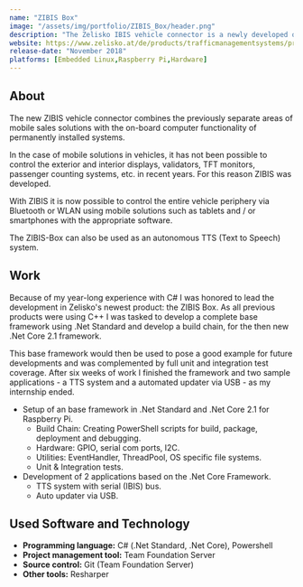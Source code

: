 ```yaml
---
name: "ZIBIS Box"
image: "/assets/img/portfolio/ZIBIS_Box/header.png"
description: "The Zelisko IBIS vehicle connector is a newly developed on-board-computer for public transport vehicles using the German <b>I</b>ntegrated on<b>B</b>oard <b>I</b>nformation <b>S</b>ystem (IBIS) bus."
website: https://www.zelisko.at/de/products/trafficmanagementsystems/products_1/zibis/ticketmachine_2.jsp
release-date: "November 2018"
platforms: [Embedded Linux,Raspberry Pi,Hardware]
---
```


## About
The new ZIBIS vehicle connector combines the previously separate areas of mobile sales solutions with the on-board computer functionality of permanently installed systems.

In the case of mobile solutions in vehicles, it has not been possible to control the exterior and interior displays, validators, TFT monitors, passenger counting systems, etc. in recent years. For this reason ZIBIS was developed.

With ZIBIS it is now possible to control the entire vehicle periphery via Bluetooth or WLAN using mobile solutions such as tablets and / or smartphones with the appropriate software.

The ZIBIS-Box can also be used as an autonomous TTS (Text to Speech) system.

## Work
Because of my year-long experience with C# I was honored to lead the development in Zelisko's newest product: the ZIBIS Box. As all previous products were using C++ I was tasked to develop a complete base framework using .Net Standard and develop a build chain, for the then new .Net Core 2.1 framework. 

This base framework would then be used to pose a good example for future developments and was complemented by full unit and integration test coverage. After six weeks of work I finished the framework and two sample applications - a TTS system and a automated updater via USB - as my internship ended.

- Setup of an base framework in .Net Standard and .Net Core 2.1 for Raspberry Pi.
  - Build Chain: Creating PowerShell scripts for build, package, deployment and debugging.
  - Hardware: GPIO, serial com ports, I2C.
  - Utilities: EventHandler, ThreadPool, OS specific file systems.
  - Unit & Integration tests.
- Development of 2 applications based on the .Net Core Framework.
    - TTS system with serial (IBIS) bus.
    - Auto updater via USB.

## Used Software and Technology
- **Programming language:** C# (.Net Standard, .Net Core), Powershell
- **Project management tool:** Team Foundation Server
- **Source control:** Git (Team Foundation Server)
- **Other tools:** Resharper